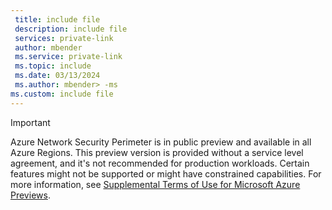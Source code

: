 ```yaml
---
 title: include file
 description: include file
 services: private-link
 author: mbender
 ms.service: private-link
 ms.topic: include
 ms.date: 03/13/2024
 ms.author: mbender> -ms
ms.custom: include file
---
```


> [!IMPORTANT]
> Azure Network Security Perimeter is in public preview and available in all Azure Regions.
> This preview version is provided without a service level agreement, and it's not recommended for production workloads. Certain features might not be supported or might have constrained capabilities.
> For more information, see [Supplemental Terms of Use for Microsoft Azure Previews](https://azure.microsoft.com/support/legal/preview-supplemental-terms/).